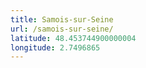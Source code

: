 ```yaml
---
title: Samois-sur-Seine
url: /samois-sur-seine/
latitude: 48.453744900000004
longitude: 2.7496865
---
```

